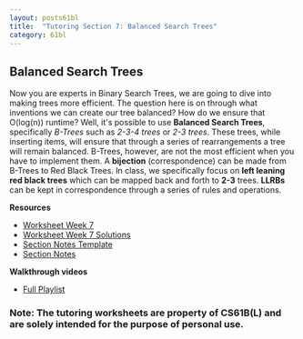 ```yaml
---
layout: posts61bl
title:  "Tutoring Section 7: Balanced Search Trees"
category: 61bl
---
```


## Balanced Search Trees

Now you are experts in Binary Search Trees, we are going to dive into making trees more efficient.
The question here is on through what inventions we can create our tree balanced? How do we ensure that O(log(n)) runtime?
Well, it's possible to use **Balanced Search Trees**, specifically *B-Trees* such as *2-3-4 trees* or *2-3 trees*.
These trees, while inserting items, will ensure that through a series of rearrangements a tree will remain balanced.
B-Trees, however, are not the most efficient when you have to implement them. A **bijection** (correspondence) can be made from B-Trees to Red Black Trees. In class, we specifically focus on **left leaning red black trees** which can be mapped back and forth to **2-3** trees. **LLRBs** can be kept in correspondence through a series of rules and operations.

**Resources**
- [Worksheet Week 7](/assets/docs/Worksheet7Tutoring.pdf)
- [Worksheet Week 7 Solutions](/assets/docs/Worksheet7Solution.pdf)
- [Section Notes Template](/assets/docs/Q7Template.pdf)
- [Section Notes](/assets/docs/Q7Complete.pdf)

**Walkthrough videos**
- [Full Playlist](https://www.youtube.com/playlist?list=PLDMWsWbBOBRIVAPNuLIOypGmXwZ-X514J)

### Note: The tutoring worksheets are property of CS61B(L) and are solely intended for the purpose of personal use.
